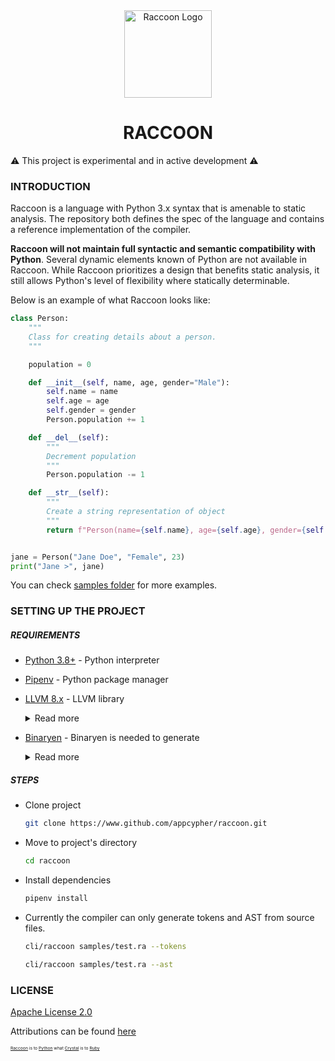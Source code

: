 <div align="center">
    <a href="#" target="_blank">
        <img src="https://image.flaticon.com/icons/svg/2253/2253609.svg" alt="Raccoon Logo" width="140" height="140"></img>
    </a>
</div>

<h1 align="center">RACCOON</h1>

:warning: This project is experimental and in active development :warning:

### INTRODUCTION
Raccoon is a language with Python 3.x syntax that is amenable to static analysis. The repository both defines the spec of the language and contains a reference implementation of the compiler.

**Raccoon will not maintain full syntactic and semantic compatibility with Python**. Several dynamic elements known of Python are not available in Raccoon. While Raccoon prioritizes a design that benefits static analysis, it still allows Python's level of flexibility where statically determinable.

Below is an example of what Raccoon looks like:

```py
class Person:
    """
    Class for creating details about a person.
    """

    population = 0

    def __init__(self, name, age, gender="Male"):
        self.name = name
        self.age = age
        self.gender = gender
        Person.population += 1

    def __del__(self):
        """
        Decrement population
        """
        Person.population -= 1

    def __str__(self):
        """
        Create a string representation of object
        """
        return f"Person(name={self.name}, age={self.age}, gender={self.gender})"


jane = Person("Jane Doe", "Female", 23)
print("Jane >", jane)
```

You can check [samples folder](#samples) for more examples.

### SETTING UP THE PROJECT
##### REQUIREMENTS
- [Python 3.8+](https://www.python.org/downloads/) - Python interpreter
- [Pipenv](https://docs.pipenv.org/en/latest/install/#installing-pipenv) - Python package manager
- [LLVM 8.x](https://github.com/llvm/llvm-project/releases/tag/llvmorg-8.0.1) - LLVM library
    <details>
    <summary>Read more</summary>
    <p>

    # macOS

    Install LLVM with [brew](https://brew.sh/)

    ```
    brew install llvm@8
    ```


    # Debian

    Install LLVM 8

    ```
    apt-get install llvm-8
    ```


    # Windows

    ...

    ------

    You can also get the binaries for various platforms [here](https://github.com/llvm/llvm-project/releases/tag/llvmorg-8.0.1)
    </p>
    </details>

- [Binaryen](https://github.com/WebAssembly/binaryen) - Binaryen is needed to generate
    <details>
    <summary>Read more</summary>
    <p>
    You need to build binaryen as a dynamic library by following <a src="https://github.com/WebAssembly/binaryen#building">the instructions on the repo</a>.

    Make sure generated dynamic library is accessible system-wide. You can save it under `/usr/local/lib`.
    </p>
    </details>

##### STEPS
- Clone project
    ```sh
    git clone https://www.github.com/appcypher/raccoon.git
    ```

- Move to project's directory
    ```sh
    cd raccoon
    ```

- Install dependencies

    ```sh
    pipenv install
    ```

- Currently the compiler can only generate tokens and AST from source files.

    ```sh
    cli/raccoon samples/test.ra --tokens
    ```

    ```sh
    cli/raccoon samples/test.ra --ast
    ```

### LICENSE
[Apache License 2.0](LICENSE)

Attributions can be found [here](ATTRIBUTIONS.md)



<sup><sup><sub><sub>[Raccoon](#README.md) is to [Python](https://github.com/python/cpython) what [Crystal](https://github.com/crystal-lang/crystal) is to [Ruby](https://github.com/ruby/ruby)<sub></sub></sup></sup>
